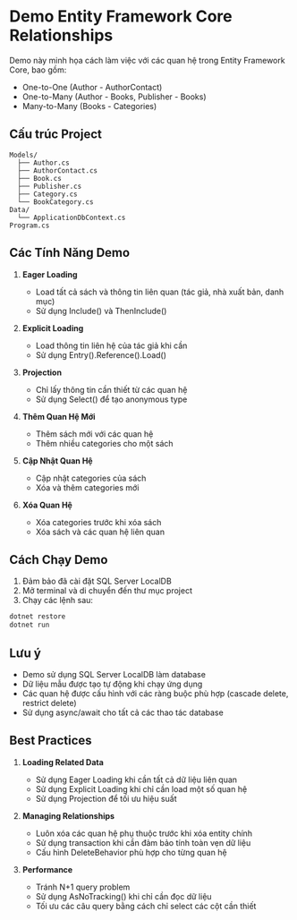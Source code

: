 # Demo Entity Framework Core Relationships

Demo này minh họa cách làm việc với các quan hệ trong Entity Framework Core, bao gồm:
- One-to-One (Author - AuthorContact)
- One-to-Many (Author - Books, Publisher - Books)
- Many-to-Many (Books - Categories)

## Cấu trúc Project

```
Models/
  ├── Author.cs
  ├── AuthorContact.cs
  ├── Book.cs
  ├── Publisher.cs
  ├── Category.cs
  └── BookCategory.cs
Data/
  └── ApplicationDbContext.cs
Program.cs
```

## Các Tính Năng Demo

1. **Eager Loading**
   - Load tất cả sách và thông tin liên quan (tác giả, nhà xuất bản, danh mục)
   - Sử dụng Include() và ThenInclude()

2. **Explicit Loading**
   - Load thông tin liên hệ của tác giả khi cần
   - Sử dụng Entry().Reference().Load()

3. **Projection**
   - Chỉ lấy thông tin cần thiết từ các quan hệ
   - Sử dụng Select() để tạo anonymous type

4. **Thêm Quan Hệ Mới**
   - Thêm sách mới với các quan hệ
   - Thêm nhiều categories cho một sách

5. **Cập Nhật Quan Hệ**
   - Cập nhật categories của sách
   - Xóa và thêm categories mới

6. **Xóa Quan Hệ**
   - Xóa categories trước khi xóa sách
   - Xóa sách và các quan hệ liên quan

## Cách Chạy Demo

1. Đảm bảo đã cài đặt SQL Server LocalDB
2. Mở terminal và di chuyển đến thư mục project
3. Chạy các lệnh sau:

```bash
dotnet restore
dotnet run
```

## Lưu ý

- Demo sử dụng SQL Server LocalDB làm database
- Dữ liệu mẫu được tạo tự động khi chạy ứng dụng
- Các quan hệ được cấu hình với các ràng buộc phù hợp (cascade delete, restrict delete)
- Sử dụng async/await cho tất cả các thao tác database

## Best Practices

1. **Loading Related Data**
   - Sử dụng Eager Loading khi cần tất cả dữ liệu liên quan
   - Sử dụng Explicit Loading khi chỉ cần load một số quan hệ
   - Sử dụng Projection để tối ưu hiệu suất

2. **Managing Relationships**
   - Luôn xóa các quan hệ phụ thuộc trước khi xóa entity chính
   - Sử dụng transaction khi cần đảm bảo tính toàn vẹn dữ liệu
   - Cấu hình DeleteBehavior phù hợp cho từng quan hệ

3. **Performance**
   - Tránh N+1 query problem
   - Sử dụng AsNoTracking() khi chỉ cần đọc dữ liệu
   - Tối ưu các câu query bằng cách chỉ select các cột cần thiết 